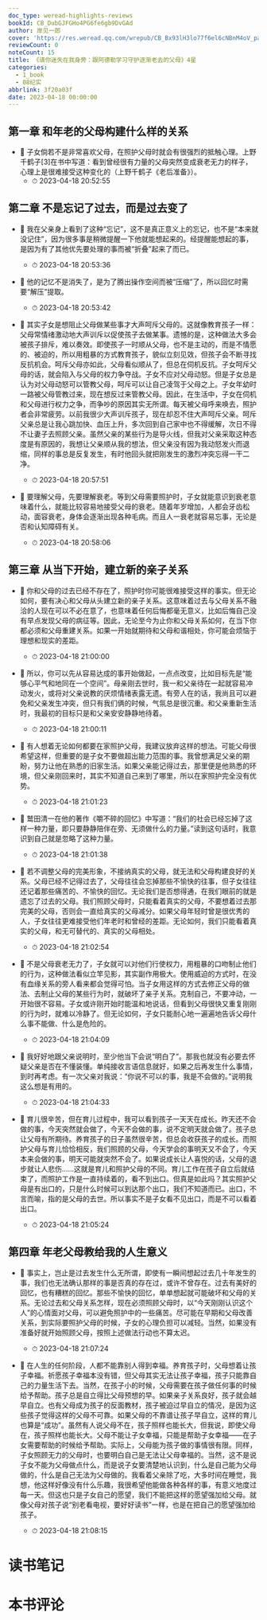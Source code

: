 ```yaml
---
doc_type: weread-highlights-reviews
bookId: CB_DubGJFGHo4PG6fe6gb9DvGAd
author: 岸见一郎
cover: 'https://res.weread.qq.com/wrepub/CB_Bx93lH3lo77f6el6cNBnM4oV_parsecover'
reviewCount: 0
noteCount: 15
title: 《请你迷失在我身旁：跟阿德勒学习守护逐渐老去的父母》4星
categories:
  - 1_book
  - 08纪实
abbrlink: 3f20a03f
date: 2023-04-18 00:00:00
---
```



## 第一章 和年老的父母构建什么样的关系


- 📌 子女倘若不是非常喜欢父母，在照护父母时就会有很强烈的抵触心理。上野千鹤子[3]在书中写道：看到曾经很有力量的父母突然变成衰老无力的样子，心理上是很难接受这种变化的（上野千鹤子《老后准备》）。 
    - ⏱ 2023-04-18 20:52:55 
## 第二章 不是忘记了过去，而是过去变了


- 📌 我在父亲身上看到了这种“忘记”，这不是真正意义上的忘记，也不是“本来就没记住”，因为很多事是稍微提醒一下他就能想起来的。经提醒能想起的事，是因为有了其他优先要处理的事而被“折叠”起来了而已。 
    - ⏱ 2023-04-18 20:53:36 

- 📌 他的记忆不是消失了，是为了腾出操作空间而被“压缩”了，所以回忆时需要“解压”提取。 
    - ⏱ 2023-04-18 20:53:42 

- 📌 其实子女是想阻止父母做某些事才大声呵斥父母的。这就像教育孩子一样：父母常情绪激动地大声训斥以促使孩子去做某事。遗憾的是，这种做法大多会被孩子排斥，难以奏效。即使孩子一时顺从父母，也不是主动的，而是不情愿的、被迫的，所以用粗暴的方式教育孩子，貌似立刻见效，但孩子会不断寻找反抗机会。呵斥父母亦如此，父母看似顺从了，但总在伺机反抗。子女呵斥父母的话，就会陷入与父母的权力争夺战。子女不应对父母动怒。但是子女总是认为对父母动怒可以管教父母，呵斥可以让自己凌驾于父母之上。子女年幼时一路被父母管教过来，现在想反过来管教父母。因此，在生活中，子女在伺机和父母进行权力之争，而争吵的原因其实无所谓。每天被父母呼来唤去，照护者会非常疲劳。以前我很少大声训斥孩子，现在却忍不住大声呵斥父亲。呵斥父亲总是让我心跳加快、血压上升，多次回到自己家中也不得缓解，次日不得不让妻子去照顾父亲。虽然父亲的某些行为是导火线，但我对父亲采取这种态度是有原因的，我想让父亲顺从我的想法，但父亲没有因为我动怒发火而退缩，同样的事总是反复发生，有时他回头就把刚发生的激烈冲突忘得一干二净。 
    - ⏱ 2023-04-18 20:57:51 

- 📌 要理解父母，先要理解衰老。等到父母需要照护时，子女就能意识到衰老意味着什么，就能比较容易地接受父母的衰老。随着年岁增加，人都会牙齿松动，面容衰老，身体会逐渐出现各种毛病。而且人一衰老就容易忘事，无论是否和认知障碍有关。 
    - ⏱ 2023-04-18 20:58:06 
## 第三章 从当下开始，建立新的亲子关系


- 📌 你和父母的过去已经不存在了，照护时你可能很难接受这样的事实。但无论如何，要有决心和父母从头建立新的亲子关系。这意味着过去与父母关系不融洽的人现在可以不必在意了，也意味着任何后悔都毫无意义，比如后悔自己没有早点发现父母的病征等。因此，无论至今为止你和父母关系如何，在当下你都必须和父母重建关系。如果一开始就期待和父母和谐相处，你可能会烦恼于理想和现实的差距。 
    - ⏱ 2023-04-18 21:00:00 

- 📌 所以，你可以先从容易达成的事开始做起，一点点改变，比如目标先是“能够心平气和地同在一个空间”。母亲刚去世时，我一和父亲待在一起就容易冲动发火，或将对父亲说教的厌烦情绪表露无遗。有旁人在的话，我尚且可以避免和父亲发生冲突，但只有我们俩的时候，气氛总是很沉重。和父亲重新生活时，我最初的目标只是和父亲安安静静地待着。 
    - ⏱ 2023-04-18 21:00:11 

- 📌 有人想着无论如何都要在家照护父母，我建议放弃这样的想法。可能父母很希望这样，但重要的是子女不要做超出能力范围的事。我曾想满足父亲的期盼，努力让他在熟悉的旧家生活。如果父亲能记得过去，那里便是他熟悉的环境，但父亲刚回来时，其实不知道自己来到了哪里，所以在家照护完全没有优势。 
    - ⏱ 2023-04-18 21:01:23 

- 📌 鹫田清一在他的著作《嚼不碎的回忆》中写道：“我们的社会已经忘掉了这样一种力量，即只要静静陪伴在旁、无须做什么的力量。”读到这句话时，我意识到自己就是忽略了这种力量。 
    - ⏱ 2023-04-18 21:01:38 

- 📌 若不调整父母的完美形象，不接纳真实的父母，就无法和父母构建良好的关系。父母已经不记得过去了，父母往往会忘掉那些不愉快的往事，但子女往往还记着那些痛苦的、不愉快的回忆。无论我们是否想得通，在我们眼前的就是遗忘了过去的父母。我们照顾父母时，只能看着真实的父母，不要想着过去那完美的父母，否则会一直给真实的父母减分。如果父母年轻时曾是很优秀的人，子女往往更难接受他们年老时和曾经的差距。无论如何，我们只能看着真实的父母，和无可替代的、真实的父母相处。 
    - ⏱ 2023-04-18 21:02:54 

- 📌 不是父母衰老无力了，子女就可以对他们行使权力，用粗暴的口吻制止他们的行为，这种做法看似立竿见影，其实副作用极大。使用威迫的方式时，在没有血缘关系的旁人看来都会觉得可怕。当子女用这样的方式去修正父母的做法、去制止父母的某些行为时，就破坏了亲子关系。克制自己，不要冲动，一开始很不容易。子女或许刚开始时能温和地说话，但看到父母很快又重复刚刚的行为时，就难以冷静了。但无论如何，子女只能耐心地一遍遍地告诉父母什么事不能做、什么是危险的。 
    - ⏱ 2023-04-18 21:04:09 

- 📌 我好好地跟父亲说明时，至少他当下会说“明白了”。那我也就没有必要去怀疑父亲是否在不懂装懂。单纯接收言语信息就好，如果之后再发生什么事情，到时再考虑。有一次父亲对我说：“你说不可以的事，我是不会做的。”说明我这么想是有用的。 
    - ⏱ 2023-04-18 21:04:33 

- 📌 育儿很辛苦，但在育儿过程中，我可以看到孩子一天天在成长。昨天还不会做的事，今天突然就会做了，今天不会做的事，说不定明天就会做了。孩子总让父母有所期待。养育孩子的日子虽然很辛苦，但总会收获孩子的成长。而照护父母与育儿恰恰相反，我们照顾的父母，今天学会的事明天又不会了，今天本来会做的事，明天可能就突然不会了。如果说成长让人喜悦的话，父母的退步就让人悲伤……这就是育儿和照护父母的不同。育儿工作在孩子自立后就结束了，而照护工作是一直持续着的，看不到出口。但真是如此吗？其实照护父母是有出口的，只是什么时候可以到达那个出口，我们不知道而已。出口，不言而喻，指的是父母的去世。所以事实不是子女看不见出口，而是不可以看着出口。 
    - ⏱ 2023-04-18 21:05:24 
## 第四章 年老父母教给我的人生意义


- 📌 事实上，岂止是过去发生什么无所谓，即使有一瞬间想起过去几十年发生的事，我们也无法确认那样的事是否真的存在过，或许不曾存在。过去有美好的回忆，也有糟糕的回忆。那些不愉快的回忆，单单想起就可能破坏和父母的关系。无论过去和父母关系怎样，现在必须照顾父母时，以“今天刚刚认识这个人”的心情面对父母，可以避免照护中的一些痛苦。尽可能在早期和父母改善关系，到实际要照护父母的时候，子女的心理负担可以减轻。当然，如果没有准备好就开始照顾父母，按照上述做法行动也不算太迟。 
    - ⏱ 2023-04-18 21:07:24 

- 📌 在人生的任何阶段，人都不能靠别人得到幸福。养育孩子时，父母想着让孩子幸福。祈愿孩子幸福本没有错，但父母其实无法让孩子幸福，孩子只能靠自己的力量生活下去。当然，在孩子小的时候，父母需要在孩子做任何事的时候给予帮助。孩子总是自立得比父母预想的早。如果亲子关系良好，孩子就会越早自立。也有父母成为孩子的反面教材，孩子被迫过早自立的情况，是因为这些孩子觉得这样的父母不可靠。如果父母的不靠谱让孩子早自立，这样的育儿也算是“成功”。虽然有人说父母不在，孩子照样也能长大，但我说，即使父母在，孩子照样也能长大。父母不能让子女幸福，只能是帮助子女幸福——在子女需要帮助的时候给予帮助。实际上，父母能为孩子做的事情很有限。同样，子女照顾无力的父母时，也要明白自己是无法让父母幸福的。当然，这不是说子女不能为父母做点什么，而是说子女要清楚地认识到，什么是自己能为父母做的，什么是自己无法为父母做的。我看着父亲除了吃，大多时间在睡觉，我想，他这样好像没有什么乐趣，我很希望他能做各种各样的事，有意义地度过每一天。但这也只是子女自己的愿望，我们不能把这样的愿望强加给父母。就像父母对孩子说“别老看电视，要好好读书”一样，也是在把自己的愿望强加给孩子。 
    - ⏱ 2023-04-18 21:08:15 

# 读书笔记


# 本书评论

